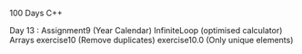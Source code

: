 100 Days C++

Day 13 : 
    Assignment9 (Year Calendar)
    InfiniteLoop (optimised calculator)
    Arrays
    exercise10 (Remove duplicates)
    exercise10.0 (Only unique elements)
